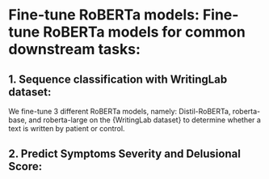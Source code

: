 # Fine-tune RoBERTa models: Fine-tune RoBERTa models for common downstream tasks:

## 1. Sequence classification with WritingLab dataset:
  We fine-tune 3 different RoBERTa models, namely: Distil-RoBERTa, roberta-base, and roberta-large on the {WritingLab dataset} to determine whether 
  a text is written by patient or control. 
  
## 2. Predict Symptoms Severity and Delusional Score:
  
  
